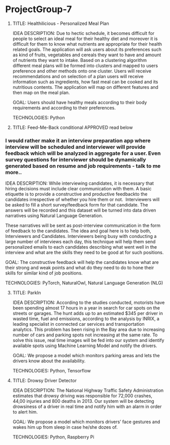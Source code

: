 # ProjectGroup-7

1. TITLE: Healthilicious - Personalized Meal Plan

   IDEA DESCRIPTION: Due to hectic schedule, it becomes difficult for people to select an ideal meal for their healthy diet and moreover it is difficult for them to know what nutrients are appropriate for their health related goals. The application will ask users about its preferences such as kind of fruits, vegetables and cereals they want to have and amount of nutrients they want to intake. Based on a clustering algorithm different meal plans will be formed into clusters and mapped to users preference and other methods onto one cluster. Users will receive recommendations and on selection of a plan users will receive information such as ingredients, how fast meal can be cooked and its nutritious contents. The application will map on different features and then map on the meal plan.
   
   GOAL: Users should have healthy meals according to their body requirements and according to their preferences.
   
   TECHNOLOGIES: Python

2. TITLE: Feed-Me-Back conditional APPROVED read below

### I would rather make it an interview preparation app where interview will be scheduled and interviewer will provide feedback which will be analyzed in aggregate for a user. Even survey questions for interviewer should be dynamically generated based on resume and job requirements - talk to me more.. 
   
   IDEA DESCRIPTION: While interviewing candidates, it is necessary that hiring decisions must include clear communication with them. A basic etiquette is to provide a constructive and productive feedbackto the candidates irrespective of whether you hire them or not.  Interviewers will be asked to fill a short survey/feedback form for that candidate. The answers will be recorded and this dataset will be turned into data driven narratives using Natural Language Generation.

These narratives will be sent as post-interview communication in the form of feedback to the candidates. The idea and goal here is to help both, Interviewers and Candidates. Interviewers being busy with  conducting a large number of interviews each day, this technique will help them send personalized emails to each candidates describing what went well in the interview and what are the skills they need to be good at for such positions. 
   
   GOAL: The constructive feedback will help the candidates know what are their strong and weak points and what do they need to do to hone their skills for similar kind of job positions.
   
   TECHNOLOGIES: PyTorch, NaturalOwl, Natural Language Generation (NLG)

3. TITLE: ParkIn
   
   IDEA DESCRIPTION: According to the studies conducted, motorists have been spending almost 17 hours in a year in search for car spots on the streets or garages. The hunt adds up to an estimated $345 per driver in wasted time, fuel and emissions, according to the analysis by INRIX, a leading specialist in connected car services and transportation analytics. This problem has been rising in the Bay area due to increasing number of cars and parking spots not increasing at the same rate. To solve this issue, real time images will be fed into our system and identify available spots using Machine Learning Model and notify the drivers.
   
   GOAL: We propose a model which monitors parking areas and lets the drivers know about the availability.
   
   TECHNOLOGIES: Python, Tensorflow

4. TITLE: Drowsy Driver Detector
   
   IDEA DESCRIPTION: The National Highway Traffic Safety Administration estimates that drowsy driving was responsible for 72,000 crashes, 44,00 injuries and 800 deaths in 2013. Our system will be detecting drowsiness of a driver in real time and notify him with an alarm in order to alert him.
   
   GOAL: We propose a model which monitors drivers’ face gestures and wakes him up from sleep in case he/she dozes of.
   
   TECHNOLOGIES: Python, Raspberry Pi
